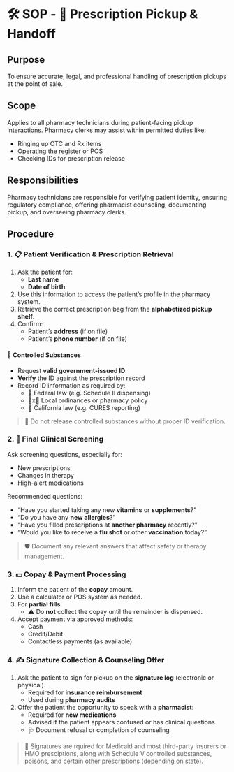 # 🛠️ SOP - 🔔 Prescription Pickup & Handoff

## Purpose

To ensure accurate, legal, and professional handling of prescription pickups at the point of sale.

## Scope

Applies to all pharmacy technicians during patient-facing pickup interactions. Pharmacy clerks may assist within permitted duties like:

- Ringing up OTC and Rx items
- Operating the register or POS
- Checking IDs for prescription release

## Responsibilities

Pharmacy technicians are responsible for verifying patient identity, ensuring regulatory compliance, offering pharmacist counseling, documenting pickup, and overseeing pharmacy clerks.

## Procedure

### 1. 📋 Patient Verification & Prescription Retrieval

1. Ask the patient for:
   - **Last name**
   - **Date of birth**
2. Use this information to access the patient’s profile in the pharmacy system.
3. Retrieve the correct prescription bag from the **alphabetized pickup shelf**.
4. Confirm:
   - Patient’s **address** (if on file)
   - Patient’s **phone number** (if on file)

#### 🔐 Controlled Substances

- Request **valid government-issued ID**
- **Verify** the ID against the prescription record
- Record ID information as required by:
  - 🦅 Federal law (e.g. Schedule II dispensing)
  - 🦅x🐻 Local ordinances or pharmacy policy
  - 🐻 California law (e.g. CURES reporting)

> 🚨 Do not release controlled substances without proper ID verification.

### 2. 💬 Final Clinical Screening

Ask screening questions, especially for:

- New prescriptions
- Changes in therapy
- High-alert medications

Recommended questions:

- “Have you started taking any new **vitamins** or **supplements**?”
- “Do you have any **new allergies**?”
- “Have you filled prescriptions at **another pharmacy** recently?”
- “Would you like to receive a **flu shot** or other **vaccination** today?”

> 🛡️ Document any relevant answers that affect safety or therapy management.

### 3. 💵 Copay & Payment Processing

1. Inform the patient of the **copay** amount.
2. Use a calculator or POS system as needed.
3. For **partial fills**:
   - ⚠️ Do **not** collect the copay until the remainder is dispensed.
4. Accept payment via approved methods:
   - Cash
   - Credit/Debit
   - Contactless payments (as available)

### 4. ✍️ Signature Collection & Counseling Offer

1. Ask the patient to sign for pickup on the **signature log** (electronic or physical).
   - Required for **insurance reimbursement**
   - Used during **pharmacy audits**
2. Offer the patient the opportunity to speak with a **pharmacist**:
   - Required for **new medications**
   - Advised if the patient appears confused or has clinical questions
   - 🩺 Document refusal or completion of counseling

> 📌 Signatures are rquired for Medicaid and most third-party insurers or HMO presciptions, along with Schedule V controlled substances, poisons, and certain other prescriptions (depending on state).
